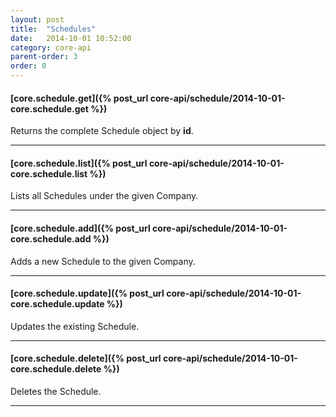 ```yaml
---
layout: post
title:  "Schedules"
date:   2014-10-01 10:52:00
category: core-api
parent-order: 3
order: 0
---
```


#### [core.schedule.get]({% post_url core-api/schedule/2014-10-01-core.schedule.get %})

Returns the complete Schedule object by **id**.

***

#### [core.schedule.list]({% post_url core-api/schedule/2014-10-01-core.schedule.list %})

Lists all Schedules under the given Company.

***

#### [core.schedule.add]({% post_url core-api/schedule/2014-10-01-core.schedule.add %})

Adds a new Schedule to the given Company.

***

#### [core.schedule.update]({% post_url core-api/schedule/2014-10-01-core.schedule.update %})

Updates the existing Schedule.

***

#### [core.schedule.delete]({% post_url core-api/schedule/2014-10-01-core.schedule.delete %})

Deletes the Schedule.

***